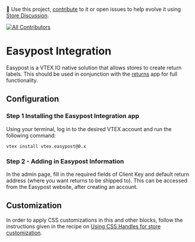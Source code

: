 📢 Use this project, [contribute](https://github.com/vtex-apps/easypost) to it or open issues to help evolve it using [Store Discussion](https://github.com/vtex-apps/store-discussion).

<!-- ALL-CONTRIBUTORS-BADGE:START - Do not remove or modify this section -->

[![All Contributors](https://img.shields.io/badge/all_contributors-2-orange.svg?style=flat-square)](#contributors-)

<!-- ALL-CONTRIBUTORS-BADGE:END -->

# Easypost Integration

Easypost is a VTEX IO native solution that allows stores to create return labels. This should be used in conjunction with the [returns](https://github.com/vtex-apps/return-app) app for full functionality.

## Configuration
### Step 1 Installing the Easypost Integration app

Using your terminal, log in to the desired VTEX account and run the following command:

`vtex install vtex.easypost@0.x`

### Step 2 - Adding in Easypost Information 

In the admin page, fill in the required fields of Client Key and default return address (where you want returns to be shipped to). This can be accessed from the Easypost website, after creating an account.

## Customization

In order to apply CSS customizations in this and other blocks, follow the instructions given in the recipe on [Using CSS Handles for store customization](https://vtex.io/docs/recipes/style/using-css-handles-for-store-customization).
